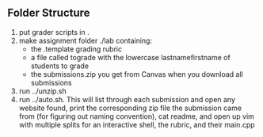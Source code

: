 ## Folder Structure
1. put grader scripts in .
2. make assignment folder ./lab containing:
	* the .template grading rubric
	* a file called tograde with the lowercase lastnamefirstname of students to grade
	* the submissions.zip you get from Canvas when you download all submissions
3. run ../unzip.sh
4. run ../auto.sh. This will list through each submission and open any website found, print the corresponding zip file the submission came from (for figuring out naming convention), cat readme, and open up vim with multiple splits for an interactive shell, the rubric, and their main.cpp 


